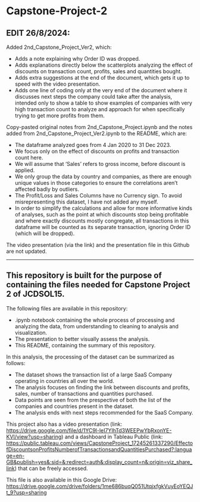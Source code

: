 # Capstone-Project-2

## EDIT 26/8/2024:

Added 2nd_Capstone_Project_Ver2, which:
- Adds a note explaining why Order ID was dropped.
- Adds explanations directly below the scatterplots analyzing the effect of discounts on transaction count, profits, sales and quantities bought.
- Adds extra suggestions at the end of the document, which gets it up to speed with the video presentation.
- Adds one line of coding only at the very end of the document where it discusses next steps the company could take after the analysis, intended only to show a table to show examples of companies with very high transaction count to analyze and approach for when specifically trying to get more profits from them.

Copy-pasted original notes from 2nd_Capstone_Project.ipynb and the notes added from 2nd_Capstone_Project_Ver2.ipynb to the README, which are:
- The dataframe analyzed goes from 4 Jan 2020 to 31 Dec 2023.
- We focus only on the effect of discounts on profits and transaction count here.
- We will assume that ‘Sales’ refers to gross income, before discount is applied.
- We only group the data by country and companies, as there are enough unique values in those categories to ensure the correlations aren’t affected badly by outliers.
- The Profit/Loss and Sales Columns have no Currency sign. To avoid misrepresenting this dataset, I have not added any myself.
- In order to simplify the calculations and allow for more informative kinds of analyses, such as the point at which discounts stop being profitable and where exactly discounts mostly congregate, all transactions in this dataframe will be counted as its separate transaction, ignoring Order ID (which will be dropped).

The video presentation (via the link) and the presentation file in this Github are not updated.

---------------------------------------------------------------------------------------------------------------------------------------------------------------------------------------------------------------------------------

## This repository is built for the purpose of containing the files needed for Capstone Project 2 of JCDSOL15.
The following files are available in this repository:
- .ipynb notebook containing the whole process of processing and analyzing the data, from understanding to cleaning to analysis and visualization.
- The presentation to better visually assess the analysis.
- This README, containing the summary of this repository.

In this analysis, the processing of the dataset can be summarized as follows:
- The dataset shows the transaction list of a large SaaS Company operating in countries all over the world.
- The analysis focuses on finding the link between discounts and profits, sales, number of transactions and quantities purchased.
- Data points are seen from the prespective of both the list of the companies and countries present in the dataset.
- The analysis ends with next steps recommended for the SaaS Company.

This project also has a video presentation (link: https://drive.google.com/file/d/1YC9l-leI7YIhTd3WEEPwYbRxonYE-KVI/view?usp=sharing) and a dashboard in Tableau Public (link: https://public.tableau.com/views/CapstoneProject_17245261337290/EffectofDiscountsonProfitsNumberofTransactionsandQuantitiesPurchased?:language=en-GB&publish=yes&:sid=&:redirect=auth&:display_count=n&:origin=viz_share_link) that can be freely accessed.

This file is also available in this Google Drive: https://drive.google.com/drive/folders/1me686buqQ051UtqjxfgkVuyEoYEQJt_9?usp=sharing

